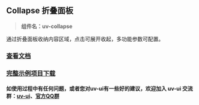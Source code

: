 ## Collapse 折叠面板

> **组件名：uv-collapse**

通过折叠面板收纳内容区域，点击可展开收起，多功能参数可配置。

### <a href="https://www.uvui.cn/components/collapse.html" target="_blank">查看文档</a>

### [完整示例项目下载](https://ext.dcloud.net.cn/plugin?name=uv-ui)

#### 如使用过程中有任何问题，或者您对uv-ui有一些好的建议，欢迎加入 uv-ui 交流群：<a href="https://ext.dcloud.net.cn/plugin?id=12287" target="_blank">uv-ui</a>、<a href="https://www.uvui.cn/components/addQQGroup.html" target="_blank">官方QQ群</a>
